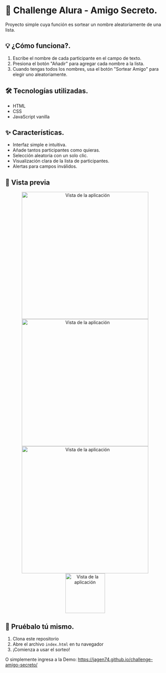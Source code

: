 # 🎲 Challenge Alura - Amigo Secreto.

Proyecto simple cuya función es sortear un nombre aleatoriamente de una lista.

## 💡 ¿Cómo funciona?.

1. Escribe el nombre de cada participante en el campo de texto.
2. Presiona el botón "Añadir" para agregar cada nombre a la lista.
3. Cuando tengas todos los nombres, usa el botón "Sortear Amigo"  para elegir uno aleatoriamente.

## 🛠️ Tecnologías utilizadas.

- HTML
- CSS
- JavaScript vanilla

## ✨ Características.

- Interfaz simple e intuitiva.
- Añade tantos participantes como quieras.
- Selección aleatoria con un solo clic.
- Visualización clara de la lista de participantes.
- Alertas para campos inválidos.

## 👀 Vista previa
<div align="center">
<img src="https://github.com/user-attachments/assets/5eb665cd-46bc-4358-86e2-e167439e3389" width="400" alt="Vista de la aplicación">
<img src="https://github.com/user-attachments/assets/1c4e9ef7-b5e2-4344-8bda-591dca5b687c" width="400" alt="Vista de la aplicación">
<img src="https://github.com/user-attachments/assets/12beda06-fd4c-4dbc-990d-b209b8aa666c" width="400" alt="Vista de la aplicación">
<img src="https://github.com/user-attachments/assets/c11eaa41-5639-4c7f-8b95-5454b0575981" width="125" alt="Vista de la aplicación">  
</div>

## 🚀 Pruébalo tú mismo.
1. Clona este repositorio
2. Abre el archivo `index.html` en tu navegador
3. ¡Comienza a usar el sorteo!

O simplemente ingresa a la Demo:
https://jagen74.github.io/challenge-amigo-secreto/

